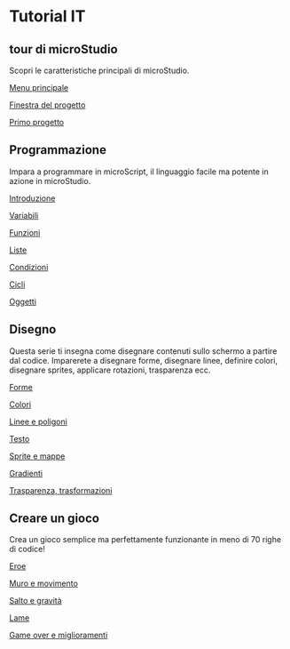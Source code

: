 # Tutorial IT

## tour di microStudio

Scopri le caratteristiche principali di microStudio.

[Menu principale](/tutorials/it/tour/1_menu.md)

[Finestra del progetto](/tutorials/it/tour/2_project.md)

[Primo progetto](/tutorials/it/tour/3_first_project.md)


## Programmazione

Impara a programmare in microScript, il linguaggio facile ma potente in azione in microStudio.

[Introduzione](/tutorials/it/programming/1_intro.md)

[Variabili](/tutorials/it/programming/2_variables.md)

[Funzioni](/tutorials/it/programming/3_functions.md)

[Liste](/tutorials/it/programming/4_lists.md)

[Condizioni](/tutorials/it/programming/5_conditions.md)

[Cicli](/tutorials/it/programming/6_loops.md)

[Oggetti](/tutorials/it/programming/7_objects.md)

## Disegno

Questa serie ti insegna come disegnare contenuti sullo schermo a partire dal codice. Imparerete a disegnare forme, disegnare linee, definire colori, disegnare sprites, applicare rotazioni, trasparenza ecc.

[Forme](/tutorials/it/drawing/1_shapes.md)

[Colori](/tutorials/it/drawing/2_colors.md)

[Linee e poligoni](/tutorials/it/drawing/3_lines.md)

[Testo](/tutorials/it/drawing/4_text.md)

[Sprite e mappe](/tutorials/it/drawing/5_sprites.md)

[Gradienti](/tutorials/it/drawing/6_gradients.md)

[Trasparenza, trasformazioni](/tutorials/it/drawing/7_transforms.md)



## Creare un gioco

Crea un gioco semplice ma perfettamente funzionante in meno di 70 righe di codice!

[Eroe](/tutorials/it/game/1_hero.md)

[Muro e movimento](/tutorials/it/game/2_wall.md)

[Salto e gravità](/tutorials/it/game/3_jump.md)

[Lame](/tutorials/it/game/4_blades.md)

[Game over e miglioramenti](/tutorials/it/game/5_gameloop.md)
